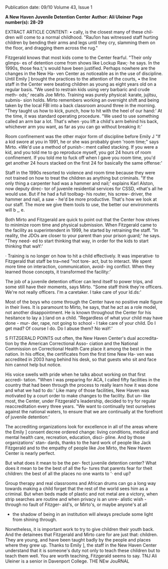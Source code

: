 Publication date: 09/10
Volume 43, Issue 1

**A New Haven Juvenile Detention Center**
**Author: Ali Uleiner**
**Page number(s): 28-29**

EXTRACT ARTICLE CONTENT:
•
cally, is the closest many of these chil-
dren will come to a normal childhood. 
"Rau1on has witnessed staff hurting 
children by bending their arms and 
legs until they cry, slamming them on 
the floor, and dragging them across 
the rug." 

Fitzgerald knows that most kids come 
to the Center fearful. "Their only glimps-
es of detention come from shows like 
Lockup Raw;· he says. In the 1990s, those 
fea.t;'s would have been justified. Perhaps 
nowhere are the changes in the New Ha-
ven Center as noticeable as in the use 
of discipline. Until Emily ] brought the 
practices to the attention of the courts, 
• the line staff in the Center were beating 
children as young as eight years old on a 
regular basis. "We used to restrain kids 
using very barbaric and crude meth-
ods;' recalls Joe Mirto. Training was 
purely physical: karate, jujitsu, submis-
sion holds. Mirto remembers working 
an overnight shift and being taken by the 
local FBI into a back classroom around 
three in the morning. "They taught us 
how to kick, punch, how to hit with the 
heel of our hand:' At the time, it was 
standard operating procedure. "We used 
to use something called an arm bar a lot. 
That's when ·you lift a child's arm behind 
his back, whichever arm you want, as far 
as you can go without breaking it:' 

Room confinement was the other 
major form of discipline before Emily J 
"If a kid swore at you in 1991, he or she 
was probably given 'room time;" says 
Mirto. «We'd use a method of punish-: 
ment called stacking. If you were a kid, 
and you told me to go reproduce myself, 
you got 24 hours of room confinement. If 
you told me to fuck off when I gave you 
room time, you'd get another 24 hours 
stacked on the first 24 for basically the 
same offense:' 

Staff in the 1990s resorted to violence 
and room time because they were not 
trained on how to treat the children as 
anything but criminals. "If the only thing 
a carpenter had was a hammer and nail;' 
explains Karl Alston, now deputy direc-
tor of juvenile residential services for 
CSSD, «that's all he would use. But if he 
had a full toolbag- his router, his screw-
driver, the hammer and nail, a saw - he'd 
be more productive. That's how we look 
at our staff. The more we give them tools 
to use, the better our environments will 
b ,,
e. 

Both Mirto and Fitzgerald are quick 
to point out that the Center how strives 
to minimize room time and physical 
submission. When Fitzgerald came to 
the facility as superintendent in 1999, he 
started by retraining the staff. "In reality, 
the JDOs are closer to your parent than 
your prison guard;' he says. "They need-
ed to start thinking that way, in order for 
the kids to start thinking that waY:' 

· Training is no longer on how to hit 
a child effectively. It was imperative· to 
Fitzgerald that staff be tra~ned "not tore-
act, but to interact. We spent more time 
on interaction, communication, avoid-
ing conflict. When they learned those 
concepts, it transformed the facility:' 

The job of a juvenile detention officer 
can lend itself to power trips, and some 
still have their moments, says Mirto. 
"Some staff think they're officers. We're 
not really officers. I'm a caretaker. I take 
care of your ld.ds:' 

Most of the boys who come through 
the Center have no positive male figure 
in their lives. It is paramount to Mirto, 
he says, that he act as a role model, not 
another disappointment. He is known 
throughout the Center for his hesitance 
to lay a }:land on a child. "Regardless of 
what your child may have done - mur-
der, rape, not going to school - I take 
care of your child. Do I get mad? Of 
course I do. Do I abuse them? No waY:' 

S FITZGERALD POINTS out often, the 
New Haven Center's dual accredita-
tion by the American Correctional Asso-
ciation and the National Commission on 
Correctional Health Care place it among 
the best in the nation. In his office, the 
certificates from the first time New Ha-
ven was accredited in 2003 hang behind 
his desk, so that guests who sit and face 
him cannot help but notice. 

His voice swells with pride when he 
talks about working on that first accredi-
tation. "When I was preparing for ACA, 
I called fifty facilities in the country that 
had been through the process to really 
learn how it was done and what we had 
to do:' Like many of those facilities, New 
Haven was motivated by a court order 
to make changes to the facility. But un-
like most, the Center, under Fitzgerald's 
leadership, decided to try for regular 
reaccreditation every three years. "We 
want to continually test ourselves against 
the national waters, to ensure that we are 
continually at the forefront of juvenile 
detention:' 

The accrediting organizations look for 
excellence in all of the areas where the 
Emily ] consent decree ordered change: 
living conditions, medical and mental 
health care, recreation, education, disci-
pline. And by those organizations' stan-
dards, thanks to the hard work of people 
like Jack Fitzgerald and to the empathy 
of people like Joe Mirto, the New Haven 
Center is nearly perfect. 

But what does it mean to be the per-
fect juvenile detention center? 
What 
does it mean to be the best of all the fu-
tures that parents fear for theit children: 
the best of all the places no one wants to 
'· 
end up? 

Group therapy and real classrooms 
and African drums can go a long way 
towards making a child forget that the 
rest of the world sees him as a criminal. 
But when beds made of plastic and not 
metal are a victory, when strip searches 
are routine and when privacy is an unre-
alistic wish - through no fault of Fitzger-
ald's, or Mirto's, or maybe anyone's at all 
- the shadow of being in an institution 
will always preclude some light from 
shining through. 

Nonetheless, it is important work to 
try to give children their youth back. And 
the detainees that Fitzgerald and Mirto 
care for are just that: children. They are 
young, and have been taught badly by 
the people and places where they grew 
up. Thanks to Emily ], the staff in the 
New Haven Center understand that it is 
someone's duty not only to teach these 
children but to teach them well. You are 
worth teaching, Fitzgerald seems to say. 
TNJ 
Ali Uleiner is a senior in Davenport College. 
THE NEw JouRNAL